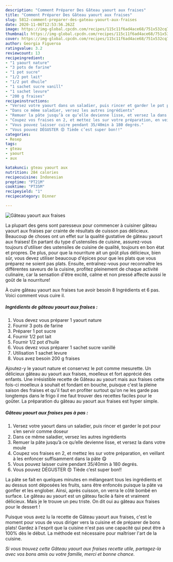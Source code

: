 ```yaml
---
description: "Comment Préparer Des Gâteau yaourt aux fraises"
title: "Comment Préparer Des Gâteau yaourt aux fraises"
slug: 5812-comment-preparer-des-gateau-yaourt-aux-fraises
date: 2020-11-06T12:53:56.262Z
image: https://img-global.cpcdn.com/recipes/115c11f6ad4ace68/751x532cq70/gateau-yaourt-aux-fraises-photo-principale-de-la-recette.jpg
thumbnail: https://img-global.cpcdn.com/recipes/115c11f6ad4ace68/751x532cq70/gateau-yaourt-aux-fraises-photo-principale-de-la-recette.jpg
cover: https://img-global.cpcdn.com/recipes/115c11f6ad4ace68/751x532cq70/gateau-yaourt-aux-fraises-photo-principale-de-la-recette.jpg
author: Georgia Figueroa
ratingvalue: 3.2
reviewcount: 13
recipeingredient:
- "1 yaourt nature"
- "3 pots de farine"
- "1 pot sucre"
- "1/2 pot lait"
- "1/2 pot dhuile"
- "1 sachet sucre vanill"
- "1 sachet levure"
- "200 g fraises"
recipeinstructions:
- "Versez votre yaourt dans un saladier, puis rincer et garder le pot pour s’en servir comme doseur"
- "Dans ce même saladier, versez les autres ingrédients"
- "Remuer la pâte jusqu’à ce qu’elle devienne lisse, et versez la dans votre moule"
- "Coupez vos fraises en 2, et mettez les sur votre préparation, en veillant à les enfoncer suffisamment dans la pâte 😋"
- "Vous pouvez laisser cuire pendant 35/40min à 180 degrés."
- "Vous pouvez DÉGUSTER 😍 Tiède c’est super bon!!"
categories:
- Resep
tags:
- gteau
- yaourt
- aux

katakunci: gteau yaourt aux 
nutrition: 284 calories
recipecuisine: Indonesian
preptime: "PT21M"
cooktime: "PT35M"
recipeyield: "1"
recipecategory: Dinner

---
```



![Gâteau yaourt aux fraises](https://img-global.cpcdn.com/recipes/115c11f6ad4ace68/751x532cq70/gateau-yaourt-aux-fraises-photo-principale-de-la-recette.jpg)

La plupart des gens sont paresseux pour commencer à cuisiner gâteau yaourt aux fraises par crainte de résultats de cuisson pas délicieux. Beaucoup de choses ont un effet sur la qualité gustative de gâteau yaourt aux fraises! En partant du type d'ustensiles de cuisine, assurez-vous toujours d'utiliser des ustensiles de cuisine de qualité, toujours en bon état et propres. De plus, pour que la nourriture ait un goût plus délicieux, bien sûr, vous devez utiliser beaucoup d'épices pour que les plats que vous préparez ne soient pas plats. Ensuite, entraînez-vous pour reconnaître les différentes saveurs de la cuisine, profitez pleinement de chaque activité culinaire, car la sensation d'être excité, calme et non pressé affecte aussi le goût de la nourriture!

<!--inarticleads1-->

À cuire gâteau yaourt aux fraises tue avoir besoin 8 Ingrédients et 6 pas. Voici comment vous cuire il.

##### Ingrédients de gâteau yaourt aux fraises :

1. Vous devez vous préparer 1 yaourt nature
1. Fournir 3 pots de farine
1. Préparer 1 pot sucre
1. Fournir 1/2 pot lait
1. Fournir 1/2 pot d’huile
1. Vous devez vous préparer 1 sachet sucre vanillé
1. Utilisation 1 sachet levure
1. Vous avez besoin 200 g fraises


Ajoutez-y le yaourt nature et conservez le pot comme mesurette. Un délicieux gâteau au yaourt aux fraises, moelleux et fort apprécié des enfants. Une irrésistible recette de Gâteau au yaourt mais aux fraises cette fois-ci moelleux à souhait et fondant en bouche, puisque c&#39;est la pleine saison des fraises et qu&#39;il faut en profiter surtout qu&#39;on ne les garde pas longtemps dans le frigo il me faut trouver des recettes faciles pour le goûter. La préparation du gâteau au yaourt aux fraises est hyper simple. 

<!--inarticleads2-->

##### Gâteau yaourt aux fraises pas à pas :

1. Versez votre yaourt dans un saladier, puis rincer et garder le pot pour s’en servir comme doseur
1. Dans ce même saladier, versez les autres ingrédients
1. Remuer la pâte jusqu’à ce qu’elle devienne lisse, et versez la dans votre moule
1. Coupez vos fraises en 2, et mettez les sur votre préparation, en veillant à les enfoncer suffisamment dans la pâte 😋
1. Vous pouvez laisser cuire pendant 35/40min à 180 degrés.
1. Vous pouvez DÉGUSTER 😍 Tiède c’est super bon!!


La pâte se fait en quelques minutes en mélangeant tous les ingrédients et au dessus sont déposées les fruits, sans être enfoncés puisque la pâte va gonfler et les englober. Ainsi, après cuisson, on verra le côté bombé en surface. Le gâteau au yaourt est un gâteau facile à faire et vraiment délicieux. Mais je le trouve un peu triste. On dit oui au gâteau aux fraises pour le dessert ! 

<!--inarticleads1-->

<p>
Puisque vous avez lu la recette de Gâteau yaourt aux fraises, c'est le moment pour vous de vous diriger vers la cuisine et de préparer de bons plats! Gardez à l'esprit que la cuisine n'est pas une capacité qui peut être à 100% dès le début. La méthode est nécessaire pour maîtriser l'art de la cuisine.
</p>

<p>
<i>Si vous trouvez cette Gâteau yaourt aux fraises recette utile, partagez-la avec vos bons amis ou votre famille, merci et bonne chance.</i>
</p>
